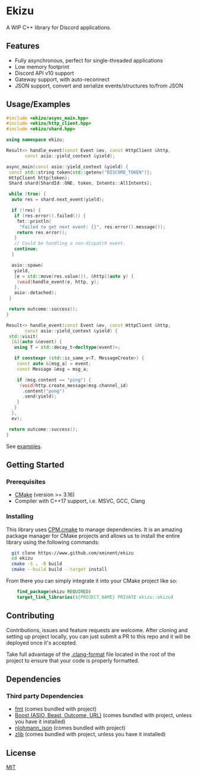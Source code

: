 # Ekizu

A WIP C++ library for Discord applications.

## Features

- Fully asynchronous, perfect for single-threaded applications
- Low memory footprint
- Discord API v10 support
- Gateway support, with auto-reconnect
- JSON support, convert and serialize events/structures to/from JSON

## Usage/Examples

```cpp
#include <ekizu/async_main.hpp>
#include <ekizu/http_client.hpp>
#include <ekizu/shard.hpp>

using namespace ekizu;

Result<> handle_event(const Event &ev, const HttpClient &http,
       const asio::yield_context &yield);

async_main(const asio::yield_context &yield) {
 const std::string token{std::getenv("DISCORD_TOKEN")};
 HttpClient http{token};
 Shard shard{ShardId::ONE, token, Intents::AllIntents};

 while (true) {
  auto res = shard.next_event(yield);

  if (!res) {
   if (res.error().failed()) {
    fmt::println(
     "Failed to get next event: {}", res.error().message());
    return res.error();
   }
   // Could be handling a non-dispatch event.
   continue;
  }

  asio::spawn(
   yield,
   [e = std::move(res.value()), &http](auto y) {
    (void)handle_event(e, http, y);
   },
   asio::detached);
 }

 return outcome::success();
}

Result<> handle_event(const Event &ev, const HttpClient &http,
       const asio::yield_context &yield) {
 std::visit(
  [&](auto &&event) {
   using T = std::decay_t<decltype(event)>;

   if constexpr (std::is_same_v<T, MessageCreate>) {
    const auto &[msg_a] = event;
    const Message &msg = msg_a;

    if (msg.content == "ping") {
     (void)http.create_message(msg.channel_id)
      .content("pong")
      .send(yield);
    }
   }
  },
  ev);

 return outcome::success();
}
```

See [examples](https://github.com/Xminent/ekizu/tree/dev/examples).

## Getting Started

### Prerequisites

- [CMake](https://cmake.org/download/) (version >= 3.16)
- Compiler with C++17 support, i.e. MSVC, GCC, Clang

### Installing

This library uses [CPM.cmake](https://github.com/cpm-cmake/CPM.cmake) to manage dependencies. It is an amazing package manager for CMake projects and allows us to install the entire library using the following commands:

```bash
  git clone https://www.github.com/xminent/ekizu
  cd ekizu
  cmake -S . -B build
  cmake --build build --target install
```

From there you can simply integrate it into your CMake project like so:

```cmake
    find_package(ekizu REQUIRED)
    target_link_libraries(${PROJECT_NAME} PRIVATE ekizu::ekizu)
```

## Contributing

Contributions, issues and feature requests are welcome. After cloning and setting up project locally, you can just submit
a PR to this repo and it will be deployed once it's accepted.

Take full advantage of the [.clang-format](.clang-format) file located in the root of the project to ensure that your code is properly formatted.

## Dependencies

### Third party Dependencies

- [fmt](https://github.com/fmtlib/fmt) (comes bundled with project)
- [Boost (ASIO, Beast, Outcome, URL)](https://github.com/boostorg/boost) (comes bundled with project, unless you have it installed)
- [nlohmann_json](https://github.com/nlohmann/json) (comes bundled with project)
- [zlib](https://github.com/madler/zlib) (comes bundled with project, unless you have it installed)

## License

[MIT](https://choosealicense.com/licenses/mit/)

